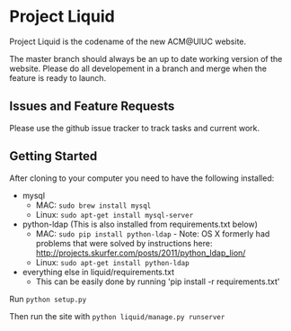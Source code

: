 Project Liquid
==============

Project Liquid is the codename of the new ACM@UIUC website.

The master branch should always be an up to date working version of the website. Please do all
developement in a branch and merge when the feature is ready to launch.

Issues and Feature Requests
---------------------------
Please use the github issue tracker to track tasks and current work.


Getting Started
---------------
After cloning to your computer you need to have the following installed:
* mysql
  * MAC: `sudo brew install mysql`
  * Linux: `sudo apt-get install mysql-server`
* python-ldap (This is also installed from requirements.txt below)
  * MAC: `sudo pip install python-ldap` - Note: OS X formerly had problems that were solved by instructions here: http://projects.skurfer.com/posts/2011/python_ldap_lion/
  * Linux: `sudo apt-get install python-ldap`
* everything else in liquid/requirements.txt
    * This can be easily done by running 'pip install -r requirements.txt'

Run `python setup.py`

Then run the site with `python liquid/manage.py runserver`


